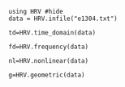 ```@example 1
using HRV #hide
data = HRV.infile("e1304.txt")
```
```@example 1
td=HRV.time_domain(data)
```
```@example 1
fd=HRV.frequency(data)
```
```@example 1
nl=HRV.nonlinear(data)
```
```@example 1
g=HRV.geometric(data)
```
